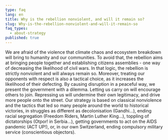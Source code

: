 ```yaml
---
type: faq
lang: en
title: Why is the rebellion nonviolent, and will it remain so?
slug: Why-is-the-rebellion-nonviolent-and-will-it-remain-so
faq_types:
  - about-strategy
published: true
---
```

We are afraid of the violence that climate chaos and ecosystem breakdown will bring to humanity and our communities. To avoid that, the rebellion aims at bringing people together and establishing citizens assemblies - one way of decreasing the likelihood of civil wars. In that logic, the rebellion is strictly nonviolent and will always remain so. Moreover, treating our opponents with respect is also a tactical choice, as it increases the likelihood of their defecting. By causing disruption in a peaceful way, we present the government with a dilemma. Letting us carry on will encourage others to join. Repressing us will undermine their own legitimacy, and drive more people onto the street. Our strategy is based on classical nonviolence and the tactics that led so many people around the world to historical victories, in struggles as different as decolonisation (Gandhi...), ending racial segregation (Freedom Riders, Martin Luther King...), toppling of dictatorships (Otpor! in Serbia...), getting governments to act on the AIDS pandemic (ACT UP!), or, in our own Switzerland, ending compulsory military service (conscientious objectors).